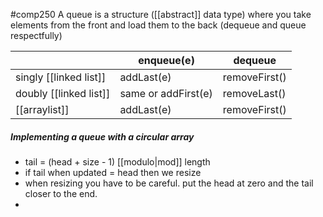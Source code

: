 #comp250 
A queue is a structure ([[abstract]] data type) where you take elements from the front and load them to the back (dequeue and queue respectfully)


|                        | enqueue(e)          | dequeue       |
| ---------------------- | ------------------- | ------------- |
| singly [[linked list]] | addLast(e)          | removeFirst() |
| doubly [[linked list]] | same or addFirst(e) | removeLast()  |
| [[arraylist]]          | addLast(e)          | removeFirst() |

##### Implementing a queue with a circular array
- tail = (head + size - 1) [[modulo|mod]] length
- if tail when updated = head then we resize
- when resizing you have to be careful. put the head at zero and the tail closer to the end.
- 